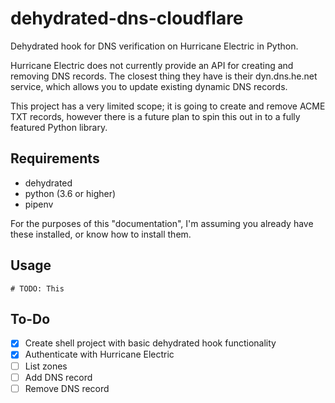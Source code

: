 # dehydrated-dns-cloudflare

Dehydrated hook for DNS verification on Hurricane Electric in Python.

Hurricane Electric does not currently provide an API for creating and removing DNS records. The closest thing they have is their dyn.dns.he.net service, which allows you to update existing dynamic DNS records.

This project has a very limited scope; it is going to create and remove ACME TXT records, however there is a future plan to spin this out in to a fully featured Python library.

## Requirements

- dehydrated
- python (3.6 or higher)
- pipenv

For the purposes of this "documentation", I'm assuming you already have these installed, or know how to install them.

## Usage

`# TODO: This`

## To-Do

- [x] Create shell project with basic dehydrated hook functionality
- [x] Authenticate with Hurricane Electric
- [ ] List zones
- [ ] Add DNS record
- [ ] Remove DNS record

